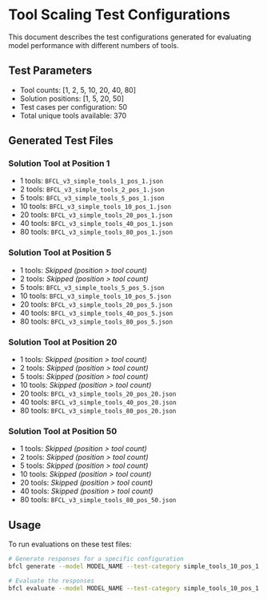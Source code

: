 # Tool Scaling Test Configurations

This document describes the test configurations generated for evaluating model performance with different numbers of tools.

## Test Parameters
- Tool counts: [1, 2, 5, 10, 20, 40, 80]
- Solution positions: [1, 5, 20, 50]
- Test cases per configuration: 50
- Total unique tools available: 370

## Generated Test Files

### Solution Tool at Position 1
- 1 tools: `BFCL_v3_simple_tools_1_pos_1.json`
- 2 tools: `BFCL_v3_simple_tools_2_pos_1.json`
- 5 tools: `BFCL_v3_simple_tools_5_pos_1.json`
- 10 tools: `BFCL_v3_simple_tools_10_pos_1.json`
- 20 tools: `BFCL_v3_simple_tools_20_pos_1.json`
- 40 tools: `BFCL_v3_simple_tools_40_pos_1.json`
- 80 tools: `BFCL_v3_simple_tools_80_pos_1.json`

### Solution Tool at Position 5
- 1 tools: *Skipped (position > tool count)*
- 2 tools: *Skipped (position > tool count)*
- 5 tools: `BFCL_v3_simple_tools_5_pos_5.json`
- 10 tools: `BFCL_v3_simple_tools_10_pos_5.json`
- 20 tools: `BFCL_v3_simple_tools_20_pos_5.json`
- 40 tools: `BFCL_v3_simple_tools_40_pos_5.json`
- 80 tools: `BFCL_v3_simple_tools_80_pos_5.json`

### Solution Tool at Position 20
- 1 tools: *Skipped (position > tool count)*
- 2 tools: *Skipped (position > tool count)*
- 5 tools: *Skipped (position > tool count)*
- 10 tools: *Skipped (position > tool count)*
- 20 tools: `BFCL_v3_simple_tools_20_pos_20.json`
- 40 tools: `BFCL_v3_simple_tools_40_pos_20.json`
- 80 tools: `BFCL_v3_simple_tools_80_pos_20.json`

### Solution Tool at Position 50
- 1 tools: *Skipped (position > tool count)*
- 2 tools: *Skipped (position > tool count)*
- 5 tools: *Skipped (position > tool count)*
- 10 tools: *Skipped (position > tool count)*
- 20 tools: *Skipped (position > tool count)*
- 40 tools: *Skipped (position > tool count)*
- 80 tools: `BFCL_v3_simple_tools_80_pos_50.json`

## Usage
To run evaluations on these test files:

```bash
# Generate responses for a specific configuration
bfcl generate --model MODEL_NAME --test-category simple_tools_10_pos_1

# Evaluate the responses
bfcl evaluate --model MODEL_NAME --test-category simple_tools_10_pos_1
```
